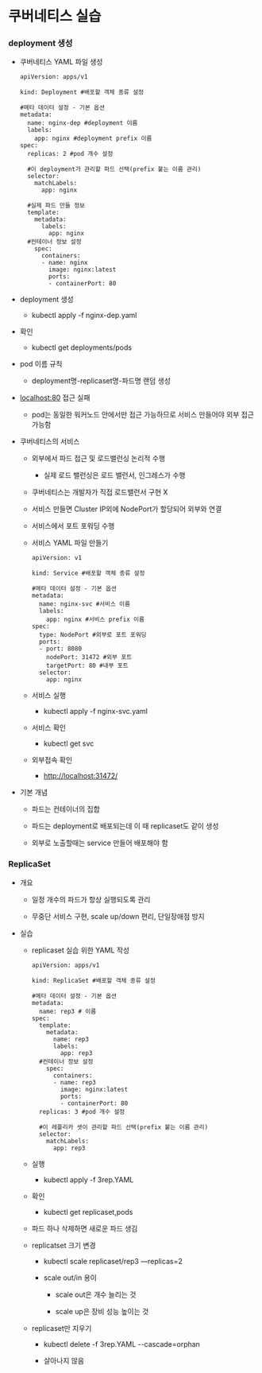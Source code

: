 쿠버네티스 실습
========

### deployment 생성

*   쿠버네티스 YAML 파일 생성
    
        apiVersion: apps/v1
        
        kind: Deployment #배포할 객체 종류 설정
        
        #메타 데이터 설정 - 기본 옵션
        metadata:
          name: nginx-dep #deployment 이름
          labels:
            app: nginx #deployment prefix 이름
        spec:
          replicas: 2 #pod 개수 설정
          
          #이 deployment가 관리할 파드 선택(prefix 붙는 이름 관리)
          selector:
            matchLabels:
              app: nginx
          
          #실제 파드 만들 정보
          template:
            metadata:
              labels:
                app: nginx
          #컨테이너 정보 설정
            spec:
              containers:
              - name: nginx
                image: nginx:latest
                ports:
                - containerPort: 80
    

*   deployment 생성
    *   kubectl apply -f nginx-dep.yaml

*   확인
    *   kubectl get deployments/pods

*   pod 이름 규칙
    *   deployment명-replicaset명-파드명 랜덤 생성

*   [localhost:80](http://localhost:80) 접근 실패
    *   pod는 동일한 워커노드 안에서만 접근 가능하므로 서비스 만들어야 외부 접근 가능함

*   쿠버네티스의 서비스
    
    *   외부에서 파드 접근 및 로드밸런싱 논리적 수행
        *   실제 로드 밸런싱은 로드 밸런서, 인그레스가 수행
    
    *   쿠버네티스는 개발자가 직접 로드밸런서 구현 X
    
    *   서비스 만들면 Cluster IP외에 NodePort가 할당되어 외부와 연결
    
    *   서비스에서 포트 포워딩 수행
    
    *   서비스 YAML 파일 만들기
        
            apiVersion: v1
            
            kind: Service #배포할 객체 종류 설정
            
            #메타 데이터 설정 - 기본 옵션
            metadata:
              name: nginx-svc #서비스 이름
              labels:
                app: nginx #서비스 prefix 이름
            spec:
              type: NodePort #외부로 포트 포워딩
              ports:
              - port: 8080
                nodePort: 31472 #외부 포트
                targetPort: 80 #내부 포트
              selector:
                app: nginx
        
    
    *   서비스 실행
        *   kubectl apply -f nginx-svc.yaml
    
    *   서비스 확인
        *   kubectl get svc
    
    *   외부접속 확인
        *   [http://localhost:31472/](http://localhost:31472/)

*   기본 개념
    
    *   파드는 컨테이너의 집합
    
    *   파드는 deployment로 배포되는데 이 때 replicaset도 같이 생성
    
    *   외부로 노출할때는 service 만들어 배포해야 함

### ReplicaSet

*   개요
    
    *   일정 개수의 파드가 항상 실행되도록 관리
    
    *   무중단 서비스 구현, scale up/down 편리, 단일장애점 방지

*   실습
    
    *   replicaset 실습 위한 YAML 작성
        
            apiVersion: apps/v1
            
            kind: ReplicaSet #배포할 객체 종류 설정
            
            #메타 데이터 설정 - 기본 옵션
            metadata:
              name: rep3 # 이름
            spec:
              template:
                metadata:
                  name: rep3
                  labels:
                    app: rep3
              #컨테이너 정보 설정
                spec:
                  containers:
                  - name: rep3
                    image: nginx:latest
                    ports:
                    - containerPort: 80
              replicas: 3 #pod 개수 설정
              
              #이 레플리카 셋이 관리할 파드 선택(prefix 붙는 이름 관리)
              selector:
                matchLabels:
                  app: rep3
        
    
    *   실행
        *   kubectl apply -f 3rep.YAML
    
    *   확인
        *   kubectl get replicaset,pods
    
    *   파드 하나 삭제하면 새로운 파드 생김
    
    *   replicatset 크기 변경
        
        *   kubectl scale replicaset/rep3 —replicas=2
        
        *   scale out/in 용이
            
            *   scale out은 개수 늘리는 것
            
            *   scale up은 장비 성능 높이는 것
    
    *   replicaset만 지우기
        
        *   kubectl delete -f 3rep.YAML --cascade=orphan
        
        *   살아나지 않음